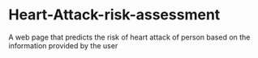 # Heart-Attack-risk-assessment
A web page that predicts the risk of heart attack  of person based on the information provided by the user

